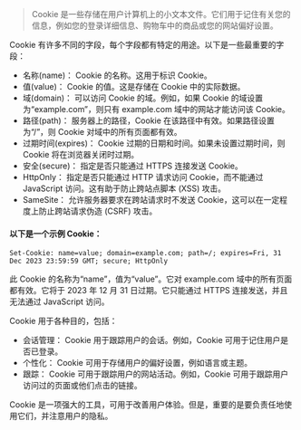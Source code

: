 > Cookie 是一些存储在用户计算机上的小文本文件。它们用于记住有关您的信息，例如您的登录详细信息、购物车中的商品或您的网站偏好设置。

Cookie 有许多不同的字段，每个字段都有特定的用途。以下是一些最重要的字段：

- 名称(name)： Cookie 的名称。这用于标识 Cookie。
- 值(value)： Cookie 的值。这是存储在 Cookie 中的实际数据。
- 域(domain)： 可以访问 Cookie 的域。例如，如果 Cookie 的域设置为“example.com”，则只有 example.com 域中的网站才能访问该 Cookie。
- 路径(path)： 服务器上的路径，Cookie 在该路径中有效。如果路径设置为“/”，则 Cookie 对域中的所有页面都有效。
- 过期时间(expires)： Cookie 过期的日期和时间。如果未设置过期时间，则 Cookie 将在浏览器关闭时过期。
- 安全(secure)： 指定是否只能通过 HTTPS 连接发送 Cookie。
- HttpOnly： 指定是否只能通过 HTTP 请求访问 Cookie，而不能通过 JavaScript 访问。这有助于防止跨站点脚本 (XSS) 攻击。
- SameSite： 允许服务器要求在跨站请求时不发送 Cookie，这可以在一定程度上防止跨站请求伪造 (CSRF) 攻击。

#### 以下是一个示例 Cookie：

```
Set-Cookie: name=value; domain=example.com; path=/; expires=Fri, 31 Dec 2023 23:59:59 GMT; secure; HttpOnly
```

此 Cookie 的名称为“name”，值为“value”。它对 example.com 域中的所有页面都有效。它将于 2023 年 12 月 31 日过期。它只能通过 HTTPS 连接发送，并且无法通过 JavaScript 访问。

Cookie 用于各种目的，包括：

- 会话管理： Cookie 用于跟踪用户的会话。例如，Cookie 可用于记住用户是否已登录。
- 个性化： Cookie 可用于存储用户的偏好设置，例如语言或主题。
- 跟踪： Cookie 可用于跟踪用户的网站活动。例如，Cookie 可用于跟踪用户访问过的页面或他们点击的链接。

Cookie 是一项强大的工具，可用于改善用户体验。但是，重要的是要负责任地使用它们，并注意用户的隐私。
